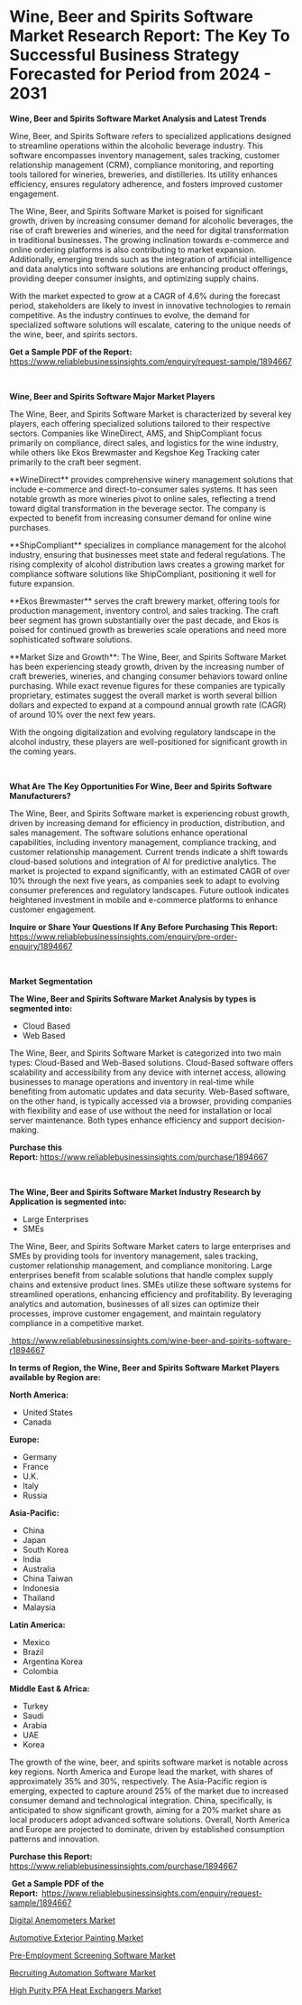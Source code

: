 <p><h1>Wine, Beer and Spirits Software Market Research Report: The Key To Successful Business Strategy Forecasted for Period from 2024 - 2031</h1></p><p><strong>Wine, Beer and Spirits Software Market Analysis and Latest Trends</strong></p>
<p><p>Wine, Beer, and Spirits Software refers to specialized applications designed to streamline operations within the alcoholic beverage industry. This software encompasses inventory management, sales tracking, customer relationship management (CRM), compliance monitoring, and reporting tools tailored for wineries, breweries, and distilleries. Its utility enhances efficiency, ensures regulatory adherence, and fosters improved customer engagement.</p><p>The Wine, Beer, and Spirits Software Market is poised for significant growth, driven by increasing consumer demand for alcoholic beverages, the rise of craft breweries and wineries, and the need for digital transformation in traditional businesses. The growing inclination towards e-commerce and online ordering platforms is also contributing to market expansion. Additionally, emerging trends such as the integration of artificial intelligence and data analytics into software solutions are enhancing product offerings, providing deeper consumer insights, and optimizing supply chains.</p><p>With the market expected to grow at a CAGR of 4.6% during the forecast period, stakeholders are likely to invest in innovative technologies to remain competitive. As the industry continues to evolve, the demand for specialized software solutions will escalate, catering to the unique needs of the wine, beer, and spirits sectors.</p></p>
<p><strong>Get a Sample PDF of the Report:&nbsp;</strong> <a href="https://www.reliablebusinessinsights.com/enquiry/request-sample/1894667?utm_campaign=48&utm_medium=2&utm_source=Github&utm_content=ia&utm_term=24102024&utm_id=wine-beer-and-spirits-software">https://www.reliablebusinessinsights.com/enquiry/request-sample/1894667</a></p>
<p>&nbsp;</p>
<p><strong>Wine, Beer and Spirits Software Major Market Players</strong></p>
<p><p>The Wine, Beer, and Spirits Software Market is characterized by several key players, each offering specialized solutions tailored to their respective sectors. Companies like WineDirect, AMS, and ShipCompliant focus primarily on compliance, direct sales, and logistics for the wine industry, while others like Ekos Brewmaster and Kegshoe Keg Tracking cater primarily to the craft beer segment.</p><p>**WineDirect** provides comprehensive winery management solutions that include e-commerce and direct-to-consumer sales systems. It has seen notable growth as more wineries pivot to online sales, reflecting a trend toward digital transformation in the beverage sector. The company is expected to benefit from increasing consumer demand for online wine purchases.</p><p>**ShipCompliant** specializes in compliance management for the alcohol industry, ensuring that businesses meet state and federal regulations. The rising complexity of alcohol distribution laws creates a growing market for compliance software solutions like ShipCompliant, positioning it well for future expansion.</p><p>**Ekos Brewmaster** serves the craft brewery market, offering tools for production management, inventory control, and sales tracking. The craft beer segment has grown substantially over the past decade, and Ekos is poised for continued growth as breweries scale operations and need more sophisticated software solutions.</p><p>**Market Size and Growth**: The Wine, Beer, and Spirits Software Market has been experiencing steady growth, driven by the increasing number of craft breweries, wineries, and changing consumer behaviors toward online purchasing. While exact revenue figures for these companies are typically proprietary, estimates suggest the overall market is worth several billion dollars and expected to expand at a compound annual growth rate (CAGR) of around 10% over the next few years.</p><p>With the ongoing digitalization and evolving regulatory landscape in the alcohol industry, these players are well-positioned for significant growth in the coming years.</p></p>
<p>&nbsp;</p>
<p><strong>What Are The Key Opportunities For Wine, Beer and Spirits Software Manufacturers?</strong></p>
<p><p>The Wine, Beer, and Spirits Software market is experiencing robust growth, driven by increasing demand for efficiency in production, distribution, and sales management. The software solutions enhance operational capabilities, including inventory management, compliance tracking, and customer relationship management. Current trends indicate a shift towards cloud-based solutions and integration of AI for predictive analytics. The market is projected to expand significantly, with an estimated CAGR of over 10% through the next five years, as companies seek to adapt to evolving consumer preferences and regulatory landscapes. Future outlook indicates heightened investment in mobile and e-commerce platforms to enhance customer engagement.</p></p>
<p><strong>Inquire or Share Your Questions If Any Before Purchasing This Report:</strong> <a href="https://www.reliablebusinessinsights.com/enquiry/pre-order-enquiry/1894667?utm_campaign=48&utm_medium=2&utm_source=Github&utm_content=ia&utm_term=24102024&utm_id=wine-beer-and-spirits-software">https://www.reliablebusinessinsights.com/enquiry/pre-order-enquiry/1894667</a></p>
<p>&nbsp;</p>
<p><strong>Market Segmentation</strong></p>
<p><strong>The Wine, Beer and Spirits Software Market Analysis by types is segmented into:</strong></p>
<p><ul><li>Cloud Based</li><li>Web Based</li></ul></p>
<p><p>The Wine, Beer, and Spirits Software Market is categorized into two main types: Cloud-Based and Web-Based solutions. Cloud-Based software offers scalability and accessibility from any device with internet access, allowing businesses to manage operations and inventory in real-time while benefiting from automatic updates and data security. Web-Based software, on the other hand, is typically accessed via a browser, providing companies with flexibility and ease of use without the need for installation or local server maintenance. Both types enhance efficiency and support decision-making.</p></p>
<p><strong>Purchase this Report:&nbsp;</strong><a href="https://www.reliablebusinessinsights.com/purchase/1894667?utm_campaign=48&utm_medium=2&utm_source=Github&utm_content=ia&utm_term=24102024&utm_id=wine-beer-and-spirits-software">https://www.reliablebusinessinsights.com/purchase/1894667</a></p>
<p>&nbsp;</p>
<p><strong>The Wine, Beer and Spirits Software Market Industry Research by Application is segmented into:</strong></p>
<p><ul><li>Large Enterprises</li><li>SMEs</li></ul></p>
<p><p>The Wine, Beer, and Spirits Software Market caters to large enterprises and SMEs by providing tools for inventory management, sales tracking, customer relationship management, and compliance monitoring. Large enterprises benefit from scalable solutions that handle complex supply chains and extensive product lines. SMEs utilize these software systems for streamlined operations, enhancing efficiency and profitability. By leveraging analytics and automation, businesses of all sizes can optimize their processes, improve customer engagement, and maintain regulatory compliance in a competitive market.</p></p>
<p><a href="https://www.reliablebusinessinsights.com/wine-beer-and-spirits-software-r1894667?utm_campaign=48&utm_medium=2&utm_source=Github&utm_content=ia&utm_term=24102024&utm_id=wine-beer-and-spirits-software">&nbsp;https://www.reliablebusinessinsights.com/wine-beer-and-spirits-software-r1894667</a></p>
<p><strong>In terms of Region, the Wine, Beer and Spirits Software Market Players available by Region are:</strong></p>
<p>
    <p> <strong> North America: </strong>
        <ul>
            <li>United States</li>
            <li>Canada</li>
        </ul>
        </p> 
    <p> <strong> Europe: </strong>
        <ul>
            <li>Germany</li>
            <li>France</li>
            <li>U.K.</li>
            <li>Italy</li>
            <li>Russia</li>
        </ul>
        </p> 
    <p> <strong> Asia-Pacific: </strong>
        <ul>
            <li>China</li>
            <li>Japan</li>
            <li>South Korea</li>
            <li>India</li>
            <li>Australia</li>
            <li>China Taiwan</li>
            <li>Indonesia</li>
            <li>Thailand</li>
            <li>Malaysia</li>
        </ul>
        </p> 
    <p> <strong> Latin America: </strong>
        <ul>
            <li>Mexico</li>
            <li>Brazil</li>
            <li>Argentina Korea</li>
            <li>Colombia</li>
        </ul>
        </p> 
    <p> <strong> Middle East & Africa: </strong>
        <ul>
            <li>Turkey</li>
            <li>Saudi</li>
            <li>Arabia</li>
            <li>UAE</li>
            <li>Korea</li>
        </ul>
    </p>
    </p>
<p><p>The growth of the wine, beer, and spirits software market is notable across key regions. North America and Europe lead the market, with shares of approximately 35% and 30%, respectively. The Asia-Pacific region is emerging, expected to capture around 25% of the market due to increased consumer demand and technological integration. China, specifically, is anticipated to show significant growth, aiming for a 20% market share as local producers adopt advanced software solutions. Overall, North America and Europe are projected to dominate, driven by established consumption patterns and innovation.</p></p>
<p><strong>Purchase this Report: </strong><a href="https://www.reliablebusinessinsights.com/purchase/1894667?utm_campaign=48&utm_medium=2&utm_source=Github&utm_content=ia&utm_term=24102024&utm_id=wine-beer-and-spirits-software">https://www.reliablebusinessinsights.com/purchase/1894667</a></p>
<p>&nbsp;<strong>Get a Sample PDF of the Report:&nbsp;&nbsp;</strong><a href="https://www.reliablebusinessinsights.com/enquiry/request-sample/1894667?utm_campaign=48&utm_medium=2&utm_source=Github&utm_content=ia&utm_term=24102024&utm_id=wine-beer-and-spirits-software">https://www.reliablebusinessinsights.com/enquiry/request-sample/1894667</a></p>
<p><strong></strong></p>
<p><p><a href="https://issuu.com/reportprime-2/docs/digital-anemometers-market-size-203_cad8dc3db024fe?utm_campaign=48&utm_medium=2&utm_source=Github&utm_content=ia&utm_term=24102024&utm_id=wine-beer-and-spirits-software">Digital Anemometers Market</a></p><p><a href="https://www.linkedin.com/pulse/competitive-intelligence-automotive-exterior-painting-market-gdqyf?utm_campaign=48&utm_medium=2&utm_source=Github&utm_content=ia&utm_term=24102024&utm_id=wine-beer-and-spirits-software">Automotive Exterior Painting Market</a></p><p><a href="https://github.com/Armeladukagjini693/Market-Research-Report-List-1/blob/main/pre-employment-screening-software-market.md?utm_campaign=48&utm_medium=2&utm_source=Github&utm_content=ia&utm_term=24102024&utm_id=wine-beer-and-spirits-software">Pre-Employment Screening Software Market</a></p><p><a href="https://github.com/DorinaOsmani364/Market-Research-Report-List-1/blob/main/recruiting-automation-software-market.md?utm_campaign=48&utm_medium=2&utm_source=Github&utm_content=ia&utm_term=24102024&utm_id=wine-beer-and-spirits-software">Recruiting Automation Software Market</a></p><p><a href="https://www.linkedin.com/pulse/high-purity-pfa-heat-exchangers-market-global-insights-regional-xinrf?utm_campaign=48&utm_medium=2&utm_source=Github&utm_content=ia&utm_term=24102024&utm_id=wine-beer-and-spirits-software">High Purity PFA Heat Exchangers Market</a></p></p>